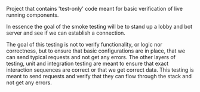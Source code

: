 Project that contains 'test-only' code meant for basic verification of live running components.

In essence the goal of the smoke testing will be to stand up a lobby and bot server and see if we can establish a connection.

The goal of this testing is not to verify functionality, or logic nor correctness, but to ensure that basic configurations are in place, that we can send typical requests and not get any errors. The other layers of testing, unit and integration testing are meant to ensure that exact interaction sequences are correct or that we get correct data. This testing is meant to send requests and verify that they can flow through the stack and not get any errors.
